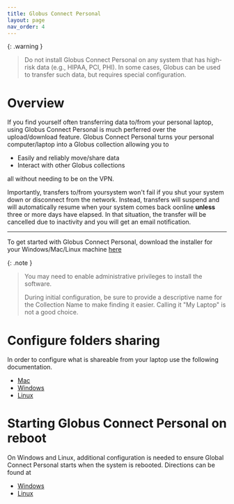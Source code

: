 ```yaml
---
title: Globus Connect Personal
layout: page
nav_order: 4
---
```


{: .warning }
> Do not install Globus Connect Personal on any system that has high-risk data (e.g., HIPAA, PCI, PHI).
> In some cases, Globus can be used to transfer such data, but requires special configuration.

# Overview
If you find yourself often transferring data to/from your personal laptop, using
Globus Connect Personal is much perferred over the upload/download feature.  Globus 
Connect Personal turns your personal computer/laptop into a Globus collection allowing you to

- Easily and reliably move/share data
- Interact with other Globus collections

all without needing to be on the VPN.  

Importantly, transfers to/from yoursystem won't fail if you shut your system down or disconnect from the network.
Instead, transfers will suspend and will automatically resume when your system comes
back oonline **unless** three or more days have elapsed.  In that situation,
the transfer will be cancelled due to inactivity and you will get an email
notification.

* * *

To get started with Globus Connect Personal, download the installer for your Windows/Mac/Linux machine [here](https://www.globus.org/globus-connect-personal)

{: .note }
> You may need to enable administrative privileges to install the software.
>
> During initial configuration, be sure to provide a descriptive name for the Collection Name to make finding it easier.  Calling it "My Laptop"
is not a good choice.

# Configure folders sharing
In order to configure what is shareable from your laptop use the following documentation.

- [Mac](https://docs.globus.org/globus-connect-personal/install/mac/#configuration)
- [Windows](https://docs.globus.org/globus-connect-personal/install/windows/#configuration)
- [Linux](https://docs.globus.org/globus-connect-personal/install/linux/#config-paths)

# Starting Globus Connect Personal on reboot
On Windows and Linux, additional configuration is needed to ensure
Global Connect Personal starts when the system is rebooted.  Directions can be found at

- [Windows](https://docs.globus.org/globus-connect-personal/install/windows/#starting_globus_connect_personal_automatically_on_reboot)
- [Linux](https://docs.globus.org/globus-connect-personal/install/linux/#running_globus_connect_personal_as_a_systemd_user_unit)